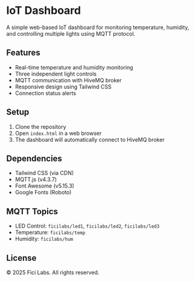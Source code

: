 # IoT Dashboard

A simple web-based IoT dashboard for monitoring temperature, humidity, and controlling multiple lights using MQTT protocol.

## Features

- Real-time temperature and humidity monitoring
- Three independent light controls
- MQTT communication with HiveMQ broker
- Responsive design using Tailwind CSS
- Connection status alerts

## Setup

1. Clone the repository
2. Open `index.html` in a web browser
3. The dashboard will automatically connect to HiveMQ broker

## Dependencies

- Tailwind CSS (via CDN)
- MQTT.js (v4.3.7)
- Font Awesome (v5.15.3)
- Google Fonts (Roboto)

## MQTT Topics

- LED Control: `ficilabs/led1`, `ficilabs/led2`, `ficilabs/led3`
- Temperature: `ficilabs/temp`
- Humidity: `ficilabs/hum`

## License

© 2025 Fici Labs. All rights reserved.

